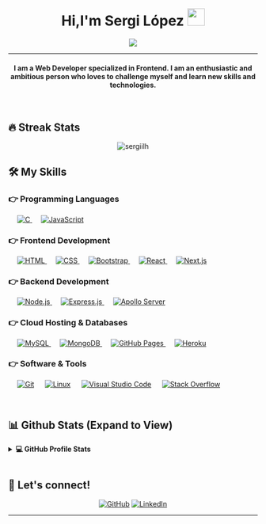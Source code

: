
<h1 align="center">Hi,I'm Sergi López <img src="https://media.giphy.com/media/hvRJCLFzcasrR4ia7z/giphy.gif" width="35"></h1>
<p align="center">
  <a href="https://github.com/DenverCoder1/readme-typing-svg"><img src="https://readme-typing-svg.herokuapp.com?lines=Computer+Science+Student;Front+End+Web+Developer;Enthusiast;Always%20learning%20new%20things&center=true&width=500&height=50"></a>
</p>
<hr/>
<h4 align="center">I am a Web Developer specialized in Frontend. I am an enthusiastic and ambitious person who loves to challenge myself and learn new skills and technologies. </h4>
<br>

## 🔥 Streak Stats
<p align="center"><img src="https://github-readme-streak-stats.herokuapp.com/?user=sergilh&theme=algolia" alt="sergiilh"  /></p>


## 🛠️ My Skills

### 👉 Programming Languages

<p align="left"> 
  &emsp; 
  <a href="https://www.cprogramming.com/" target="_blank"> 
    <img alt="C" src="https://img.shields.io/badge/C%20-%232370ED.svg?logo=c&logoColor=white">
  </a> 
  &emsp;
  <a href="https://developer.mozilla.org/en-US/docs/Web/JavaScript" target="_blank"> 
     <img alt="JavaScript" src="https://img.shields.io/badge/JavaScript%20-%23F7DF1E.svg?logo=javascript&logoColor=black">
   </a>
</p>

### 👉 Frontend Development
<p align="left"> 
  &emsp; 
  <a href="https://www.w3.org/html/" target="_blank"> 
   <img alt="HTML" src="https://img.shields.io/badge/HTML5%20-%23E34F26.svg?logo=html5&logoColor=white">
  </a>   
  &emsp;
  <a href="https://www.w3schools.com/css/" target="_blank">
    <img alt="CSS" src="https://img.shields.io/badge/CSS%20-%231572B6.svg?logo=css3&logoColor=white">
  </a> 
   &emsp;
  <a href="https://getbootstrap.com" target="_blank"> 
    <img alt="Bootstrap" src="https://img.shields.io/badge/Bootstrap-%23563D7C.svg?style=flat&logo=bootstrap&logoColor=white"/>
  </a>
	&emsp;
  <a href="https://reactjs.org/" target="_blank"> 
    <img alt="React" src="https://img.shields.io/badge/React-%2320232a.svg?logo=react&logoColor=%2361DAFB"/>
  </a>
	&emsp;
  <a href="https://nextjs.org/" target="_blank"> 
    <img alt="Next.js" src="https://img.shields.io/badge/Next.js-000000?logo=nextdotjs&logoColor=white"/>
  </a>
</p>

### 👉 Backend Development
<p align="left"> 
&emsp;
  <a href="https://nodejs.org/en/" target="_blank"> 
    <img alt="Node.js" src="https://img.shields.io/badge/Node.js-%23339933.svg?style=flat&logo=nodedotjs&logoColor=white"/>
  </a>  
  &emsp;
  <a href="https://expressjs.com/" target="_blank"> 
    <img alt="Express.js" src="https://img.shields.io/badge/Express.js-%23000000.svg?style=flat&logo=express&logoColor=white"/>
  </a>
  &emsp;
  <a href="https://www.apollographql.com/docs/apollo-server/" target="_blank"> 
    <img alt="Apollo Server" src="https://img.shields.io/badge/Apollo%20Server-%2303111b.svg?style=flat&logo=apollo-graphql&logoColor=white"/>
  </a>
</p>

### 👉 Cloud Hosting & Databases
<p align="left">
  &emsp;
  <a href="https://www.mysql.com/" target="_blank">
    <img alt="MySQL" src="https://img.shields.io/badge/MySQL-%2300f.svg?style=flat&logo=mysql&logoColor=white">
  </a>
  &emsp;
  <a href="https://www.mongodb.com/" target="_blank"> 
    <img alt="MongoDB" src="https://img.shields.io/badge/MongoDB-%2347A248.svg?style=flat&logo=mongodb&logoColor=white"/>
  </a>
  &emsp;
  <a href="https://pages.github.com/" target="_blank">
    <img alt="GitHub Pages" src="https://img.shields.io/badge/GitHub%20Pages-%23327FC7.svg?style=flat&logo=github&logoColor=white">
  </a>
  &emsp;
  <a href="https://www.heroku.com/" target="_blank">
    <img alt="Heroku" src="https://img.shields.io/badge/Heroku-%23430098.svg?style=flat&logo=heroku&logoColor=white">
  </a>  
</p>

 ### 👉 Software & Tools
 
<p>
  &emsp;
    <a href="#"><img alt="Git" src="https://img.shields.io/badge/Git%20-%23F05033.svg?logo=git&logoColor=white"></a>
  &emsp;
    <a href="#"><img alt="Linux" src="https://img.shields.io/badge/Linux-FCC624?style=flat&logo=linux&logoColor=black"></a>
  &emsp;
    <a href="#"><img alt="Visual Studio Code" src="https://img.shields.io/badge/Visual%20Studio%20Code-0078d7.svg?logo=visual-studio-code&logoColor=white"></a>
  &emsp;
    <a href="#"><img alt="Stack Overflow" src="https://img.shields.io/badge/-Stack%20Overflow-FE7A16?logo=stack-overflow&logoColor=white"></a>
  &emsp;
</p>

<br/>

## 📊 Github Stats (Expand to View)


<details> 
  <summary><b>💻 GitHub Profile Stats</b></summary>
  <br/>
  <p align="center">
    <a href="https://github.com/anuraghazra/github-readme-stats"><img alt="Candida's Github Stats" src="https://github-readme-stats.vercel.app/api?username=sergilh&show_icons=true&count_private=true&theme=algolia" height="192px"/></a>
<br/>
  &nbsp;
	  <img src="https://github-readme-stats.vercel.app/api/top-langs?username=sergilh&show_icons=true&locale=en&layout=compact&theme=algolia" alt="candida18" height="192px"/>
  <br/>
  </p>
</details>


<br/>

## 👋 Let's connect!
<p align="center">
	<a href="https://github.com/sergilh"><img src="https://img.icons8.com/bubbles/50/000000/github.png" alt="GitHub"/></a>
	<a href="https://linkedin.com/in/sergilópez"><img src="https://img.icons8.com/bubbles/50/000000/linkedin.png" alt="LinkedIn"/></a>
</p>

<hr/>


